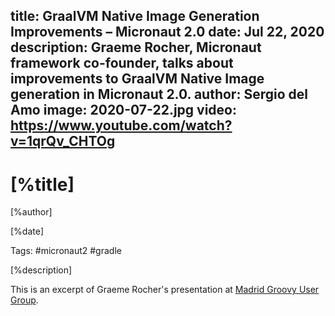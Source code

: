 title: GraalVM Native Image Generation Improvements – Micronaut 2.0 
date: Jul 22, 2020
description: Graeme Rocher, Micronaut framework co-founder, talks about improvements to GraalVM Native Image generation in Micronaut 2.0. 
author: Sergio del Amo
image: 2020-07-22.jpg
video: https://www.youtube.com/watch?v=1qrQv_CHTOg
---

# [%title]

[%author]

[%date] 

Tags: #micronaut2 #gradle

[%description]

This is an excerpt of Graeme Rocher's presentation at [Madrid Groovy User Group](https://www.madridgug.com/2020/07/micronaut-2.html).
